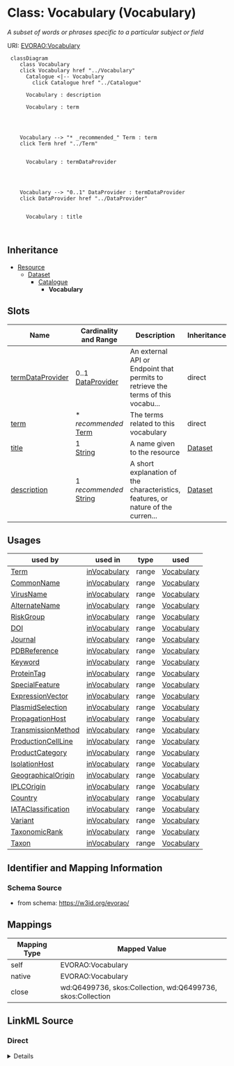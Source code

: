 

# Class: Vocabulary (Vocabulary) 


_A subset of words or phrases specific to a particular subject or field_





URI: [EVORAO:Vocabulary](https://w3id.org/evorao/Vocabulary)






```mermaid
 classDiagram
    class Vocabulary
    click Vocabulary href "../Vocabulary"
      Catalogue <|-- Vocabulary
        click Catalogue href "../Catalogue"
      
      Vocabulary : description
        
      Vocabulary : term
        
          
    
    
    Vocabulary --> "* _recommended_" Term : term
    click Term href "../Term"

        
      Vocabulary : termDataProvider
        
          
    
    
    Vocabulary --> "0..1" DataProvider : termDataProvider
    click DataProvider href "../DataProvider"

        
      Vocabulary : title
        
      
```





## Inheritance
* [Resource](Resource.md)
    * [Dataset](Dataset.md)
        * [Catalogue](Catalogue.md)
            * **Vocabulary**



## Slots

| Name | Cardinality and Range | Description | Inheritance |
| ---  | --- | --- | --- |
| [termDataProvider](termDataProvider.md) | 0..1 <br/> [DataProvider](DataProvider.md) | An external API or Endpoint that permits to retrieve the terms of this vocabu... | direct |
| [term](term.md) | * _recommended_ <br/> [Term](Term.md) | The terms related to this vocabulary | direct |
| [title](title.md) | 1 <br/> [String](String.md) | A name given to the resource | [Dataset](Dataset.md) |
| [description](description.md) | 1 _recommended_ <br/> [String](String.md) | A short explanation of the characteristics, features, or nature of the curren... | [Dataset](Dataset.md) |





## Usages

| used by | used in | type | used |
| ---  | --- | --- | --- |
| [Term](Term.md) | [inVocabulary](inVocabulary.md) | range | [Vocabulary](Vocabulary.md) |
| [CommonName](CommonName.md) | [inVocabulary](inVocabulary.md) | range | [Vocabulary](Vocabulary.md) |
| [VirusName](VirusName.md) | [inVocabulary](inVocabulary.md) | range | [Vocabulary](Vocabulary.md) |
| [AlternateName](AlternateName.md) | [inVocabulary](inVocabulary.md) | range | [Vocabulary](Vocabulary.md) |
| [RiskGroup](RiskGroup.md) | [inVocabulary](inVocabulary.md) | range | [Vocabulary](Vocabulary.md) |
| [DOI](DOI.md) | [inVocabulary](inVocabulary.md) | range | [Vocabulary](Vocabulary.md) |
| [Journal](Journal.md) | [inVocabulary](inVocabulary.md) | range | [Vocabulary](Vocabulary.md) |
| [PDBReference](PDBReference.md) | [inVocabulary](inVocabulary.md) | range | [Vocabulary](Vocabulary.md) |
| [Keyword](Keyword.md) | [inVocabulary](inVocabulary.md) | range | [Vocabulary](Vocabulary.md) |
| [ProteinTag](ProteinTag.md) | [inVocabulary](inVocabulary.md) | range | [Vocabulary](Vocabulary.md) |
| [SpecialFeature](SpecialFeature.md) | [inVocabulary](inVocabulary.md) | range | [Vocabulary](Vocabulary.md) |
| [ExpressionVector](ExpressionVector.md) | [inVocabulary](inVocabulary.md) | range | [Vocabulary](Vocabulary.md) |
| [PlasmidSelection](PlasmidSelection.md) | [inVocabulary](inVocabulary.md) | range | [Vocabulary](Vocabulary.md) |
| [PropagationHost](PropagationHost.md) | [inVocabulary](inVocabulary.md) | range | [Vocabulary](Vocabulary.md) |
| [TransmissionMethod](TransmissionMethod.md) | [inVocabulary](inVocabulary.md) | range | [Vocabulary](Vocabulary.md) |
| [ProductionCellLine](ProductionCellLine.md) | [inVocabulary](inVocabulary.md) | range | [Vocabulary](Vocabulary.md) |
| [ProductCategory](ProductCategory.md) | [inVocabulary](inVocabulary.md) | range | [Vocabulary](Vocabulary.md) |
| [IsolationHost](IsolationHost.md) | [inVocabulary](inVocabulary.md) | range | [Vocabulary](Vocabulary.md) |
| [GeographicalOrigin](GeographicalOrigin.md) | [inVocabulary](inVocabulary.md) | range | [Vocabulary](Vocabulary.md) |
| [IPLCOrigin](IPLCOrigin.md) | [inVocabulary](inVocabulary.md) | range | [Vocabulary](Vocabulary.md) |
| [Country](Country.md) | [inVocabulary](inVocabulary.md) | range | [Vocabulary](Vocabulary.md) |
| [IATAClassification](IATAClassification.md) | [inVocabulary](inVocabulary.md) | range | [Vocabulary](Vocabulary.md) |
| [Variant](Variant.md) | [inVocabulary](inVocabulary.md) | range | [Vocabulary](Vocabulary.md) |
| [TaxonomicRank](TaxonomicRank.md) | [inVocabulary](inVocabulary.md) | range | [Vocabulary](Vocabulary.md) |
| [Taxon](Taxon.md) | [inVocabulary](inVocabulary.md) | range | [Vocabulary](Vocabulary.md) |






## Identifier and Mapping Information







### Schema Source


* from schema: https://w3id.org/evorao/




## Mappings

| Mapping Type | Mapped Value |
| ---  | ---  |
| self | EVORAO:Vocabulary |
| native | EVORAO:Vocabulary |
| close | wd:Q6499736, skos:Collection, wd:Q6499736, skos:Collection |







## LinkML Source

<!-- TODO: investigate https://stackoverflow.com/questions/37606292/how-to-create-tabbed-code-blocks-in-mkdocs-or-sphinx -->

### Direct

<details>
```yaml
name: Vocabulary
description: A subset of words or phrases specific to a particular subject or field
title: Vocabulary
from_schema: https://w3id.org/evorao/
close_mappings:
- wd:Q6499736
- skos:Collection
- wd:Q6499736
- skos:Collection
is_a: Catalogue
slots:
- termDataProvider
- term
slot_usage:
  termDataProvider:
    name: termDataProvider
    description: An external API or Endpoint that permits to retrieve the terms of
      this vocabulary
    title: term data provider
    domain_of:
    - Vocabulary
    range: DataProvider
    required: false
    multivalued: false
  term:
    name: term
    description: The terms related to this vocabulary
    title: term
    domain_of:
    - Vocabulary
    range: Term
    required: false
    recommended: true
    multivalued: true

```
</details>

### Induced

<details>
```yaml
name: Vocabulary
description: A subset of words or phrases specific to a particular subject or field
title: Vocabulary
from_schema: https://w3id.org/evorao/
close_mappings:
- wd:Q6499736
- skos:Collection
- wd:Q6499736
- skos:Collection
is_a: Catalogue
slot_usage:
  termDataProvider:
    name: termDataProvider
    description: An external API or Endpoint that permits to retrieve the terms of
      this vocabulary
    title: term data provider
    domain_of:
    - Vocabulary
    range: DataProvider
    required: false
    multivalued: false
  term:
    name: term
    description: The terms related to this vocabulary
    title: term
    domain_of:
    - Vocabulary
    range: Term
    required: false
    recommended: true
    multivalued: true
attributes:
  termDataProvider:
    name: termDataProvider
    description: An external API or Endpoint that permits to retrieve the terms of
      this vocabulary
    title: term data provider
    from_schema: https://w3id.org/evorao/
    rank: 1000
    alias: termDataProvider
    owner: Vocabulary
    domain_of:
    - Vocabulary
    range: DataProvider
    required: false
    multivalued: false
  term:
    name: term
    description: The terms related to this vocabulary
    title: term
    from_schema: https://w3id.org/evorao/
    rank: 1000
    alias: term
    owner: Vocabulary
    domain_of:
    - Vocabulary
    range: Term
    required: false
    recommended: true
    multivalued: true
  title:
    name: title
    description: A name given to the resource
    title: title
    comments:
    - 'The title of the item should be as short and descriptive as possible. E.g.
      for virus products it should basically be based on the following Pattern:

      ''Virus name'', ''virus host type'', ''collection year'', ''country of collection''
      ex ''suspected epidemiological origin'', ''genotype'', ''strain'', ''variant
      name or specific feature'
    from_schema: https://w3id.org/evorao/
    close_mappings:
    - rdfs:label
    rank: 1000
    slot_uri: dct:title
    alias: title
    owner: Vocabulary
    domain_of:
    - Dataset
    - DataService
    - Publication
    - Term
    - License
    - Certification
    range: string
    required: true
    multivalued: false
  description:
    name: description
    description: A short explanation of the characteristics, features, or nature of
      the current item
    title: description
    comments:
    - 'Describe this item in few lines. This description will serve as a summary to
      present the resource.

      '
    from_schema: https://w3id.org/evorao/
    rank: 1000
    slot_uri: dct:description
    alias: description
    owner: Vocabulary
    domain_of:
    - Dataset
    - DataService
    - Term
    - PersonOrOrganization
    - File
    - ContactPoint
    - License
    - Certification
    range: string
    required: true
    recommended: true
    multivalued: false

```
</details>